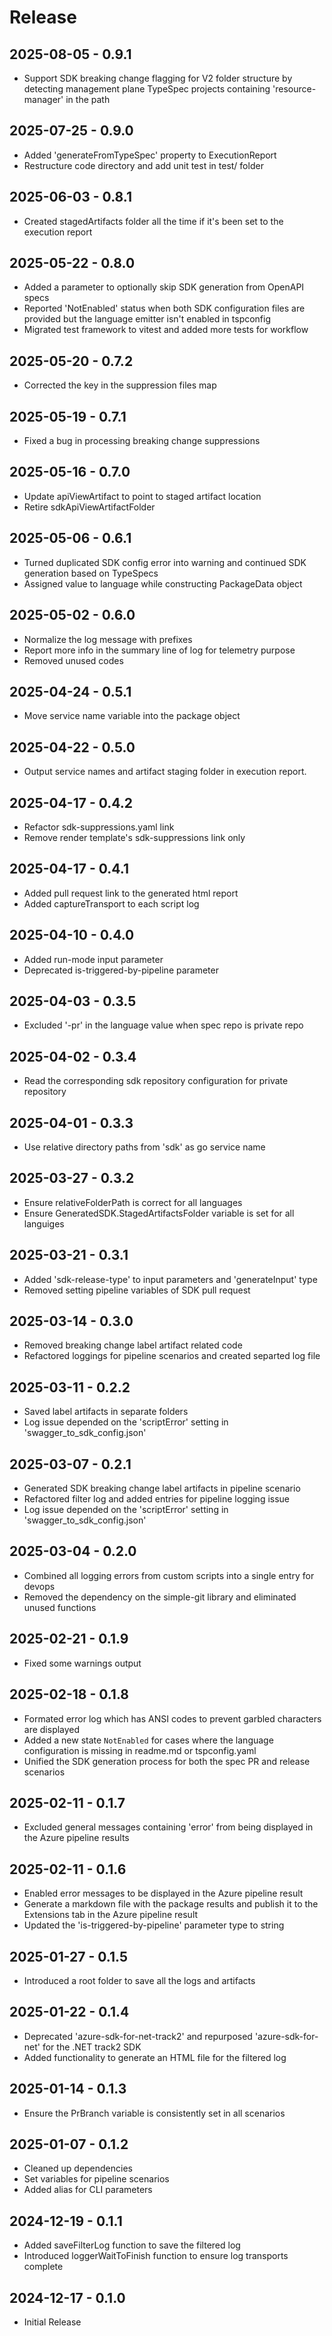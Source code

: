 # Release

## 2025-08-05 - 0.9.1

- Support SDK breaking change flagging for V2 folder structure by detecting management plane TypeSpec projects containing 'resource-manager' in the path

## 2025-07-25 - 0.9.0

- Added 'generateFromTypeSpec' property to ExecutionReport
- Restructure code directory and add unit test in test/ folder

## 2025-06-03 - 0.8.1

- Created stagedArtifacts folder all the time if it's been set to the execution report

## 2025-05-22 - 0.8.0

- Added a parameter to optionally skip SDK generation from OpenAPI specs
- Reported 'NotEnabled' status when both SDK configuration files are provided but the language emitter isn't enabled in tspconfig
- Migrated test framework to vitest and added more tests for workflow

## 2025-05-20 - 0.7.2

- Corrected the key in the suppression files map

## 2025-05-19 - 0.7.1

- Fixed a bug in processing breaking change suppressions

## 2025-05-16 - 0.7.0

- Update apiViewArtifact to point to staged artifact location
- Retire sdkApiViewArtifactFolder

## 2025-05-06 - 0.6.1

- Turned duplicated SDK config error into warning and continued SDK generation based on TypeSpecs
- Assigned value to language while constructing PackageData object

## 2025-05-02 - 0.6.0

- Normalize the log message with prefixes
- Report more info in the summary line of log for telemetry purpose
- Removed unused codes

## 2025-04-24 - 0.5.1

- Move service name variable into the package object

## 2025-04-22 - 0.5.0

- Output service names and artifact staging folder in execution report.

## 2025-04-17 - 0.4.2

- Refactor sdk-suppressions.yaml link
- Remove render template's sdk-suppressions link only

## 2025-04-17 - 0.4.1

- Added pull request link to the generated html report
- Added captureTransport to each script log

## 2025-04-10 - 0.4.0

- Added run-mode input parameter
- Deprecated is-triggered-by-pipeline parameter

## 2025-04-03 - 0.3.5

- Excluded '-pr' in the language value when spec repo is private repo

## 2025-04-02 - 0.3.4

- Read the corresponding sdk repository configuration for private repository

## 2025-04-01 - 0.3.3

- Use relative directory paths from 'sdk' as go service name

## 2025-03-27 - 0.3.2

- Ensure relativeFolderPath is correct for all languages
- Ensure GeneratedSDK.StagedArtifactsFolder variable is set for all languiges

## 2025-03-21 - 0.3.1

- Added 'sdk-release-type' to input parameters and 'generateInput' type
- Removed setting pipeline variables of SDK pull request

## 2025-03-14 - 0.3.0

- Removed breaking change label artifact related code
- Refactored loggings for pipeline scenarios and created separted log file

## 2025-03-11 - 0.2.2

- Saved label artifacts in separate folders
- Log issue depended on the 'scriptError' setting in 'swagger_to_sdk_config.json'

## 2025-03-07 - 0.2.1

- Generated SDK breaking change label artifacts in pipeline scenario
- Refactored filter log and added entries for pipeline logging issue
- Log issue depended on the 'scriptError' setting in 'swagger_to_sdk_config.json'

## 2025-03-04 - 0.2.0

- Combined all logging errors from custom scripts into a single entry for devops
- Removed the dependency on the simple-git library and eliminated unused functions

## 2025-02-21 - 0.1.9

- Fixed some warnings output

## 2025-02-18 - 0.1.8

- Formated error log which has ANSI codes to prevent garbled characters are displayed
- Added a new state `NotEnabled` for cases where the language configuration is missing in readme.md or tspconfig.yaml
- Unified the SDK generation process for both the spec PR and release scenarios

## 2025-02-11 - 0.1.7

- Excluded general messages containing 'error' from being displayed in the Azure pipeline results

## 2025-02-11 - 0.1.6

- Enabled error messages to be displayed in the Azure pipeline result
- Generate a markdown file with the package results and publish it to the Extensions tab in the Azure pipeline result
- Updated the 'is-triggered-by-pipeline' parameter type to string

## 2025-01-27 - 0.1.5

- Introduced a root folder to save all the logs and artifacts

## 2025-01-22 - 0.1.4

- Deprecated 'azure-sdk-for-net-track2' and repurposed 'azure-sdk-for-net' for the .NET track2 SDK
- Added functionality to generate an HTML file for the filtered log

## 2025-01-14 - 0.1.3

- Ensure the PrBranch variable is consistently set in all scenarios

## 2025-01-07 - 0.1.2

- Cleaned up dependencies
- Set variables for pipeline scenarios
- Added alias for CLI parameters

## 2024-12-19 - 0.1.1

- Added saveFilterLog function to save the filtered log
- Introduced loggerWaitToFinish function to ensure log transports complete

## 2024-12-17 - 0.1.0

- Initial Release
